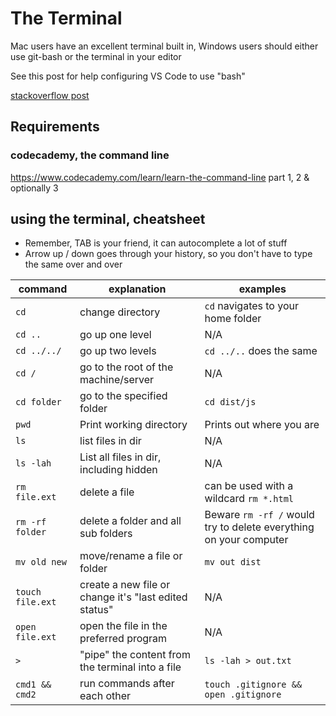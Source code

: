 # The Terminal
Mac users have an excellent terminal built in, Windows users should either use git-bash or the terminal in your editor

See this post for help configuring VS Code to use "bash"

[stackoverflow post](https://stackoverflow.com/questions/42606837/how-to-use-bash-on-windows-from-visual-studio-code-integrated-terminal)

## Requirements
### codecademy, the command line
https://www.codecademy.com/learn/learn-the-command-line 
part 1, 2 & optionally 3

## using the terminal, cheatsheet
 - Remember, TAB is your friend, it can autocomplete a lot of stuff
 - Arrow up / down goes through your history, so you don't have to type the same over and over
 
| command | explanation | examples |
---|---|---
`cd`|change directory | `cd` navigates to your home folder
`cd ..`|go up one level|N/A
`cd ../../`|go up two levels|`cd ../..` does the same
`cd /`|go to the root of the machine/server|N/A
`cd folder`|go to the specified folder|`cd dist/js`
`pwd`|Print working directory| Prints out where you are
`ls`|list files in dir|N/A
`ls -lah`|List all files in dir, including hidden| N/A
`rm file.ext`|delete a file| can be used with a wildcard `rm *.html`
`rm -rf folder`|delete a folder and all sub folders| Beware `rm -rf /` would try to delete everything on your computer
`mv old new`|move/rename a file or folder|`mv out dist`
`touch file.ext`|create a new file or change it's "last edited status"|N/A
`open file.ext`|open the file in the preferred program|N/A
`>`|"pipe" the content from the terminal into a file|`ls -lah > out.txt`
`cmd1 && cmd2`|run commands after each other|`touch .gitignore && open .gitignore`